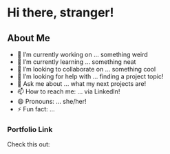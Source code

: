 # Hi there, stranger!

## About Me

- 🔭 I’m currently working on ... something weird
- 🌱 I’m currently learning ...   something neat
- 👯 I’m looking to collaborate on ... something cool
- 🤔 I’m looking for help with ... finding a project topic!
- 💬 Ask me about ... what my next projects are!
- 📫 How to reach me: ... via LinkedIn!
- 😄 Pronouns: ... she/her!
- ⚡ Fun fact: ...

 ### Portfolio Link
 
 Check this out: 

